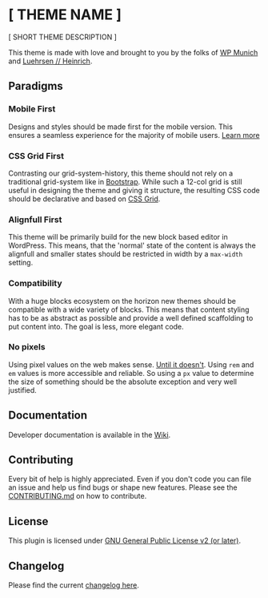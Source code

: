 # [ THEME NAME ]

[ SHORT THEME DESCRIPTION ]

This theme is made with love and brought to you by the folks of [WP Munich](http://www.wp-munich.de) and [Luehrsen // Heinrich](http://www.luehrsen-heinrich.de).

## Paradigms

### Mobile First
Designs and styles should be made first for the mobile version. This ensures a seamless experience for the majority of mobile users. [Learn more](https://en.ryte.com/wiki/Mobile_First)

### CSS Grid First
Contrasting our grid-system-history, this theme should not rely on a traditional grid-system like in [Bootstrap](https://getbootstrap.com/docs/4.0/layout/grid/). While such a 12-col grid is still useful in designing the theme and giving it structure, the resulting CSS code should be declarative and based on [CSS Grid](https://css-tricks.com/snippets/css/complete-guide-grid/).

### Alignfull First
This theme will be primarily build for the new block based editor in WordPress. This means, that the 'normal' state of the content is always the alignfull and smaller states should be restricted in width by a `max-width` setting.

### Compatibility
With a huge blocks ecosystem on the horizon new themes should be compatible with a wide variety of blocks. This means that content styling has to be as abstract as possible and provide a well defined scaffolding to put content into. The goal is less, more elegant code.

### No pixels
Using pixel values on the web makes sense. [Until it doesn't](https://engageinteractive.co.uk/blog/em-vs-rem-vs-px). Using `rem` and `em` values is more accessible and reliable. So using a `px` value to determine the size of something should be the absolute exception and very well justified.

## Documentation

Developer documentation is available in the [Wiki](./../../wiki).

## Contributing

Every bit of help is highly appreciated. Even if you don't code you can file an issue and help us find bugs or shape new features. Please see the [CONTRIBUTING.md](./CONTRIBUTING.md) on how to contribute.

## License

This plugin is licensed under [GNU General Public License v2 (or later)](./LICENSE.md).

## Changelog

Please find the current [changelog here](./../../releases).

